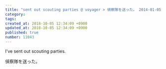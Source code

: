 ```yaml
---
title: "sent out scouting parties @ voyager > 偵察隊を送った。 2014-01-05"
category: 
tags: 
created_at: 2018-10-05 12:34:09 +0900
updated_at: 2018-10-05 12:34:09 +0900
published: true
number: 11043
---
```


I've sent out scouting parties.

偵察隊を送った。
